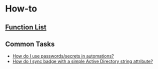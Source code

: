 # How-to

## [Function List](reference.md)

## Common Tasks

* [How do I use passwords/secrets in automations?](examples/Using_secrets.md)
* [How do I sync badge with a simple Active Directory string attribute?](examples/Badge_sync_w_AD.md)
  